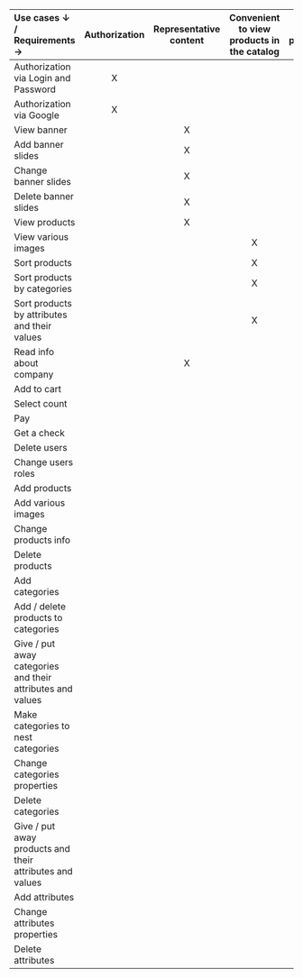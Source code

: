 | **Use cases ↓ / Requirements →** | Authorization | Representative content | Convenient to view products in the catalog | Buy products | Manage users | Manage products | Manage categories | Manage product properties |
|:---------------------------------|:--------------:|:----------------------:|:------------------------------------------:|:-------------:|:-------------:|:----------------:|:------------------:|:--------------------------:|
| Authorization via Login and Password | X |  |  |  |  |  |  |  |
| Authorization via Google | X |  |  |  |  |  |  |  |
| View banner |  | X |  |  |  |  |  |  |
| Add banner slides |  | X |  |  |  |  |  |  |
| Change banner slides |  | X |  |  |  |  |  |  |
| Delete banner slides |  | X |  |  |  |  |  |  |
| View products |  | X |  |  |  |  |  |  |
| View various images |  |  | X |  |  |  |  |  |
| Sort products |  |  | X |  |  |  |  |  |
| Sort products by categories |  |  | X |  |  |  |  |  |
| Sort products by attributes and their values |  |  | X |  |  |  |  |  |
| Read info about company |  | X |  |  |  |  |  |  |
| Add to cart |  |  |  | X |  |  |  |  |
| Select count |  |  |  | X |  |  |  |  |
| Pay |  |  |  | X |  |  |  |  |
| Get a check |  |  |  | X |  |  |  |  |
| Delete users |  |  |  |  |  | X |  |  |
| Change users roles |  |  |  |  | X |  |  |  |
| Add products |  |  |  |  |  | X |  |  |
| Add various images |  |  |  |  |  | X |  |  |
| Change products info |  |  |  |  |  | X |  |  |
| Delete products |  |  |  |  |  | X |  |  |
| Add categories |  |  |  |  |  |  | X |  |
| Add / delete products to categories |  |  |  |  |  |  | X | X |
| Give / put away categories and their attributes and values |  |  |  |  |  |  | X | X |
| Make categories to nest categories |  |  |  |  |  |  | X |  |
| Change categories properties |  |  |  |  |  |  | X |  |
| Delete categories |  |  |  |  |  |  | X |  |
| Give / put away products and their attributes and values |  |  |  |  |  |  |  | X |
| Add attributes |  |  |  |  |  |  |  | X |
| Change attributes properties |  |  |  |  |  |  |  | X |
| Delete attributes |  |  |  |  |  |  |  | X |
